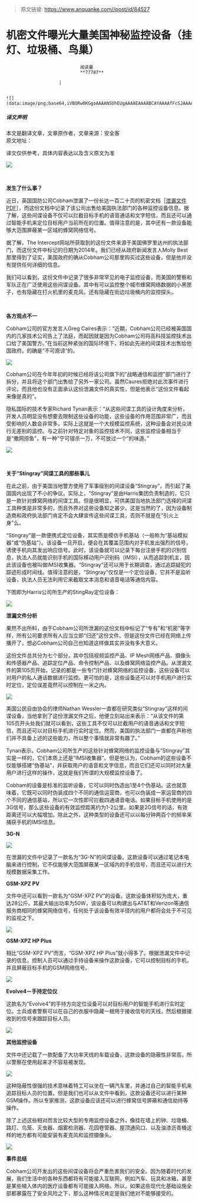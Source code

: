 > 原文链接: https://www.anquanke.com//post/id/84527 


# 机密文件曝光大量美国神秘监控设备（挂灯、垃圾桶、鸟巢）


                                阅读量   
                                **77787**
                            
                        |
                        
                                                                                                                                    ![](data:image/png;base64,iVBORw0KGgoAAAANSUhEUgAAAAEAAAABCAYAAAAfFcSJAAAAAXNSR0IArs4c6QAAAARnQU1BAACxjwv8YQUAAAAJcEhZcwAADsQAAA7EAZUrDhsAAAANSURBVBhXYzh8+PB/AAffA0nNPuCLAAAAAElFTkSuQmCC)
                                                                                            



##### 译文声明

本文是翻译文章，文章原作者，文章来源：安全客
                                <br>原文地址：[]()

译文仅供参考，具体内容表达以及含义原文为准

[![](https://p1.ssl.qhimg.com/t015a432c54b6e094ae.png)](https://p1.ssl.qhimg.com/t015a432c54b6e094ae.png)

**<br>**

**发生了什么事？**

近日，英国国防公司Cobham泄漏了一份长达一百二十页的机密文档［[泄漏文件PDF](https://www.documentcloud.org/documents/3038285-2014-Cobham-TCS-Catalog.html)］，而这份文档中记录了该公司出售给美国执法部门的各种监控设备信息。据了解，这些间谍设备不仅可以拦截目标手机的语音通话和文字短信，而且还可以通过智能手机来定位目标用户当前所在的位置。值得注意的是，其中还有一款设备能够大范围屏蔽某一区域的蜂窝网络信号。

据了解，The Intercept网站所获取到的这份文件来源于美国佛罗里达州的执法部门，而这份文件中标记的日期为2014年。我们已经从政府新闻发言人Molly Best那里得到了证实，美国政府的确从Cobham公司那里购买过这些设备，但是他并没有提供任何详细的信息。

我们可以看到，这份文件中记录了很多非常罕见的电子监控设备，而美国的警察和军队正在广泛使用这些间谍设备。其中有可以监控整个城市蜂窝网络数据的小黑匣子，也有隐藏在打火机里的麦克风，还有隐藏在街边垃圾桶内的监控探头。

**<br>**

**各方观点不一**

Cobham公司的官方发言人Greg Caires表示：“近期，Cobham公司已经被英国国内的几家技术公司告上了法庭，而起因就是因为Cobham公司将高科技监控技术出口给了美国警方。”在当前这种紧张的国际环境下，将如此先进的间谍技术出售给他国政府，的确是“不可原谅”的。

[![](https://p4.ssl.qhimg.com/t01d080e08f6fb55176.png)](https://p4.ssl.qhimg.com/t01d080e08f6fb55176.png)

Cobham公司在今年年初的时候已经将该公司旗下的“战略通信和监控”部门进行了拆分，并且将这个部门出售给了另外一家公司。虽然Caures拒绝对此次事件进行评论，而且他也没有正面承认这份泄漏文件的真实性，但是他表示“这份文件看起来像是真的”。

隐私国际的技术专家Richard Tynan表示：“从这些间谍工具的设计角度来分析，开发人员明显没有想要去限制这些设备的功能，这些设备的作用范围非常广，而且受影响的人数会非常多。实际上这就是一个大规模监控系统，这种设备会对民众进行无差别的监控。与之前针对特定对象的监控技术不同，这些监控设备相当于是“撒网捞鱼”，有一种“宁可错杀一万，不可放过一个”的味道。”

[![](https://p1.ssl.qhimg.com/t018b18555536bc16e2.png)](https://p1.ssl.qhimg.com/t018b18555536bc16e2.png)

**<br>**

**关于“Stingray”间谍工具的那些事儿**



在此之前，由于美国当地警方使用了军事级别的间谍设备“Stingray”，而引起了美国国内出现了不小的争议。实际上，“Stingray”是由Harris集团负责制造的，它只是一款针对蜂窝网络的间谍工具。但是很明显，可供美国当地执法部门选择的间谍工具种类是非常多的，而且外界对这些设备知之甚少。这是当然的了，因为设备制造商和政府执法部门肯定不会大肆宣传这些间谍工具，否则不就是在“引火上身”么。

“Stingray”是一款便携式定位设备，其实质是模仿手机基站（一般称为“基站模拟器”或“伪基站”）。该设备一旦开启，便会在其覆盖范围内对手机发出强烈的信号，诱使手机向其发出响应信号。此时，该设备就可以记录下每台注册手机的识别信息，执法人员就能识别手机的国际移动用户识别码（IMSI），从而追踪到机主，因此该设备也被叫做IMSI收集器。“Stingray”还可以用于长期调查，通过追踪疑犯的踪迹形成时间线。值得注意的是，“Stingray”仅仅是一个定位设备，它并不是监听设备，执法人员无法利用它来截取文本消息和语音电话等通信内容。

下图即为Harris公司所生产的StingRay定位设备：

[![](https://p0.ssl.qhimg.com/t01a81d047121c7fc37.png)](https://p0.ssl.qhimg.com/t01a81d047121c7fc37.png)

**泄漏文件分析**



果然不出所料，由于Cobham公司所泄漏的这份文档中标记了“专有”和“机密”等字样，所有公司要求所有人应当立即“归还”这份文件。但是这份文件已经在网络上传播开了，想必Cobham公司自己也知道这样做其实并没有多大意义。

这份文件总共分为七个部分，其中包括视频监控产品、IP Mesh网络产品、摄像头和传感器产品、追踪定位产品、命令控制产品、以及蜂窝网络监控产品。从泄漏文件的第105页开始，记录的都是一些专门针对蜂窝网络的监控设备，这些设备可以对用户的私人通话数据进行监控。更可怕的是，这些设备还可以对手机用户进行实时定位，定位误差竟然可以控制在一米之内。

[![](https://p2.ssl.qhimg.com/t01bce6f1700ffa62ef.png)](https://p2.ssl.qhimg.com/t01bce6f1700ffa62ef.png)

美国公民自由协会的律师Nathan Wessler一直都在研究类似“Stingray”这样的间谍设备，当他拿到了这份泄漏文件之后，他便立刻站出来表示：“从该文件的第105页开头处我们就可以看到，这些工具不仅可以拦截用户的语音通话和文字短信，而且还可以对目标手机进行实时定位。然而，美国的执法部门一直都在声称他们并不具备上述的这些能力，所以整个事情就非常有趣了。”

Tynan表示，Cobham公司所生产的这些针对蜂窝网络的监控设备与“Stingray”其实是一样的，它们本质上还是“IMSI收集器”。但是他认为，Cobham的这些设备不仅能够搭建“伪基站”，并获取用户的语音和文字信息，而且它们还可以同时对大量用户进行这样的操作，这就是我们所谓的大规模监控设备了。

Cobham的设备是标准的监听设备，它可以同时伪造出1至4个伪基站。这也就意味着，它既可以同时伪装成四个不同的通信运营商，也可以伪装成一家运营商的四个不同的通信基站，所以它一次性即可拦截四通语音电话。如果目标手机使用的是3G信号，那么这些设备的有效监控距离约为1-2公里。如果是2G信号的话，有效距离还可以大幅增加。除此之外，这种类型的设备还可以以每分钟两百个的频率来捕获手机的IMSI信息。

**3G-N**

[![](https://p3.ssl.qhimg.com/t01d1769b9f7826aa9b.png)](https://p3.ssl.qhimg.com/t01d1769b9f7826aa9b.png)

在泄漏的文件中记录了一款名为“3G-N”的间谍设备。这款设备可以通过笔记本电脑来进行控制，它不仅能够大范围屏蔽某一区域内的手机信号，而且还可以进行大规模数据采集工作。

**GSM-XPZ PV**



文件中还可以看到一款名为“GSM-XPZ PV”的设备。这款设备体积较为庞大，重达28公斤。其最大输出功率为50W，该设备可以构建出与AT&amp;T和Verizon等通信服务商相同的蜂窝网络信号，任何处于该设备有效半径内的用户都将会处于不可见的监视之下。

[![](https://p2.ssl.qhimg.com/t01e285e5644562d894.png)](https://p2.ssl.qhimg.com/t01e285e5644562d894.png)

**GSM-XPZ HP Plus**



相比“GSM-XPZ PV”而言，“GSM-XPZ HP Plus”就小得多了。根据泄漏文件中记录的信息，控制人员可以通过手持设备来操作这款设备，它可以控制目标的手机，并且屏蔽目标手机的GSM网络信号。

[![](https://p0.ssl.qhimg.com/t013fe3749dca0b1df1.png)](https://p0.ssl.qhimg.com/t013fe3749dca0b1df1.png)

**Evolve4－手持定位仪**



这款名为“Evolve4”的手持方向定位设备可以对目标用户的智能手机进行实时定位。士兵或者警察可以在自己的衣服中隐藏一根用于接收信号的天线，然后根据接收到的信号来跟踪目标人员。

[![](https://p1.ssl.qhimg.com/t011f93bdcf4907b148.png)](https://p1.ssl.qhimg.com/t011f93bdcf4907b148.png)

**其他监控设备**



文件中还记载了一款配备了大功率天线的车载设备，这款设备的隐蔽性非常高，所以警察在使用起来才不容易被发现。

[![](https://p5.ssl.qhimg.com/t01788f39e33ddb5e54.png)](https://p5.ssl.qhimg.com/t01788f39e33ddb5e54.png)

这种隐蔽性很强的技术意味着特工可以坐在一辆汽车里，并通过自己的智能手机来追踪目标人员的位置。但是我们也可以从文件中看到，这款设备还可以进行某种GSM操作。所以专家推测，这款设备应该还可以进行蜂窝信号屏蔽和通信劫持等操作。

除了上述这些相对而言比较大型的专用监控设备之外，像挂在墙上的钟、垃圾桶、路灯、鸟笼、灭虫器、烟雾检测器、花园卷管器、屋顶通风口、以及油漆沥青桶这样的地方都有可能安装有麦克风和监控摄像头。

[![](https://p0.ssl.qhimg.com/t01457a381107e3e991.png)](https://p0.ssl.qhimg.com/t01457a381107e3e991.png)

**事件总结**



Cobham公司开发出的这些间谍设备将会严重危害我们的安全。因为随着时代的发展，我们生活中的各种东西都将有可能接入互联网，例如汽车、玩具和冰箱，甚至是某些植入体内的医疗设备都有可能接入网络。所以，如果这些现代化基础设施全部都暴露在了安全风险之下，那么这种情况肯定是我们绝对不能够接受的。

<br>


